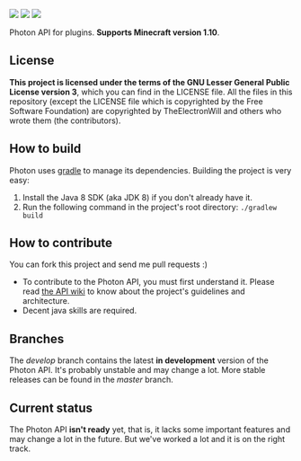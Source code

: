 ![](https://img.shields.io/badge/next%20version-0.5.0-yellow.svg)
![](https://img.shields.io/badge/progress-65%25-yellow.svg)
[![](https://img.shields.io/badge/discord-join%20chat!-7289DA.svg)](https://discord.gg/vWYembz)

Photon API for plugins. **Supports Minecraft version 1.10**.  

## License
**This project is licensed under the terms of the GNU Lesser General Public License version 3**, which you can find in the LICENSE file.
All the files in this repository (except the LICENSE file which is copyrighted by the Free Software Foundation) are copyrighted by TheElectronWill and others who wrote them (the contributors).

## How to build
Photon uses [gradle](http://gradle.org) to manage its dependencies. Building the project is very easy:

1. Install the Java 8 SDK (aka JDK 8) if you don't already have it.
2. Run the following command in the project's root directory: `./gradlew build`

## How to contribute
You can fork this project and send me pull requests :)
* To contribute to the Photon API, you must first understand it. Please read [the API wiki](https://github.com/mcphoton/Photon-API/wiki) to know about the project's guidelines and architecture.
* Decent java skills are required.

## Branches
The *develop* branch contains the latest **in development** version of the Photon API. It's probably unstable and may change a lot. More stable releases can be found in the *master* branch.

## Current status
The Photon API **isn't ready** yet, that is, it lacks some important features and may change a lot in the future. But we've worked a lot and it is on the right track.
